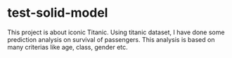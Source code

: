 # test-solid-model
This project is about iconic Titanic. Using titanic dataset, I have done some prediction analysis on survival of passengers. This analysis is based on many criterias like age, class, gender etc.
